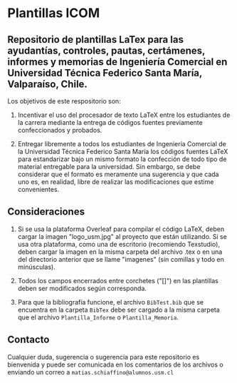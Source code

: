 # Plantillas ICOM

## Repositorio de plantillas LaTex para las ayudantías, controles, pautas, certámenes, informes y memorias de Ingeniería Comercial en Universidad Técnica Federico Santa María, Valparaíso, Chile.

Los objetivos de este respositorio son: 

1. Incentivar el uso del procesador de texto LaTeX entre los estudiantes de la carrera mediante la entrega de códigos fuentes previamente confeccionados y probados.

2. Entregar libremente a todos los estudiantes de Ingeniería Comercial de la Universidad Técnica Federico Santa María los códigos fuentes LaTeX para estandarizar bajo un mismo formato la confección de todo tipo de material entregable para la universidad. Sin embargo, se debe considerar que el formato es meramente una sugerencia y que cada uno es, en realidad, libre de realizar las modificaciones que estime convenientes.

## Consideraciones

1. Si se usa la plataforma Overleaf para compilar el código LaTeX, deben cargar la imagen "logo_usm.jpg" al proyecto que están utilizando. Si se usa otra plataforma, como una de escritorio (recomiendo Texstudio), deben cargar la imagen en la misma carpeta del archivo .tex o en una del directorio anterior que se llame "imagenes" (sin comillas y todo en minúsculas).

2. Todos los campos encerrados entre corchetes ("[]") en las plantillas deben ser modificados según corresponda.

3. Para que la bibliografía funcione, el archivo `BibTest.bib` que se encuentra en la carpeta `BibTex` debe ser cargado a la misma carpeta que el archivo `Plantilla_Informe` o `Plantilla_Memoria`.

## Contacto

Cualquier duda, sugerencia o sugerencia para este repositorio es bienvenida y puede ser comunicada en los comentarios de los archivos o enviando un correo a `matias.schiaffino@alumnos.usm.cl`
